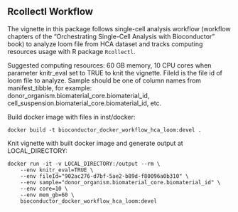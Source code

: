 Rcollectl Workflow
------------------

The vignette in this package follows single-cell analysis workflow
(workflow chapters of the “Orchestrating Single-Cell Analysis with
Bioconductor” book) to analyze loom file from HCA dataset and tracks
computing resources usage with R package `Rcollectl`.

Suggested computing resources: 60 GB memory, 10 CPU cores when parameter
knitr\_eval set to TRUE to knit the vignette. FileId is the file id of
loom file to analyze. Sample should be one of column names from
manifest\_tibble, for example:
donor\_organism.biomaterial\_core.biomaterial\_id,
cell\_suspension.biomaterial\_core.biomaterial\_id, etc.

Build docker image with files in inst/docker:

    docker build -t bioconductor_docker_workflow_hca_loom:devel .

Knit vignette with built docker image and generate output at
LOCAL\_DIRECTORY:

    docker run -it -v LOCAL_DIRECTORY:/output --rm \
        --env knitr_eval=TRUE \
        --env fileId="902ac276-d7bf-5ae2-b89d-f80096a0b310" \
        --env sample="donor_organism.biomaterial_core.biomaterial_id" \
        --env core=10 \
        --env mem_gb=60 \
        bioconductor_docker_workflow_hca_loom:devel
